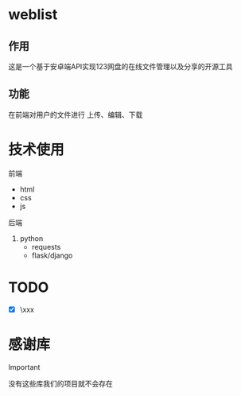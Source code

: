 # weblist
## 作用
这是一个基于安卓端API实现123网盘的在线文件管理以及分享的开源工具
## 功能
在前端对用户的文件进行 上传、编辑、下载 
# 技术使用
前端
- html
- css
- js

后端
1. python
   - requests
   - flask/django
# TODO
- [x] \xxx
# 感谢库

> [!IMPORTANT]
> 没有这些库我们的项目就不会存在
